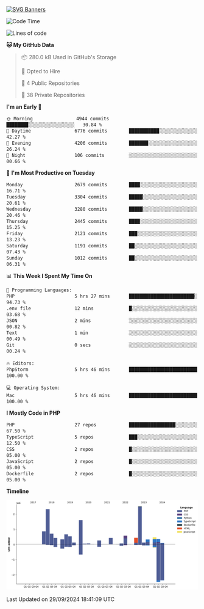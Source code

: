 [![SVG Banners](https://svg-banners.vercel.app/api?type=glitch&text1=Gere_Lajos%F0%9F%92%BB&width=800&height=400)](https://github.com/Akshay090/svg-banners)

<!--START_SECTION:waka-->
![Code Time](http://img.shields.io/badge/Code%20Time-1%2C875%20hrs%2041%20mins-blue)

![Lines of code](https://img.shields.io/badge/From%20Hello%20World%20I%27ve%20Written-13.3%20million%20lines%20of%20code-blue)

**🐱 My GitHub Data** 

> 📦 280.0 kB Used in GitHub's Storage 
 > 
> 💼 Opted to Hire
 > 
> 📜 4 Public Repositories 
 > 
> 🔑 38 Private Repositories 
 > 
**I'm an Early 🐤** 

```text
🌞 Morning                4944 commits        ████████░░░░░░░░░░░░░░░░░   30.84 % 
🌆 Daytime                6776 commits        ███████████░░░░░░░░░░░░░░   42.27 % 
🌃 Evening                4206 commits        ███████░░░░░░░░░░░░░░░░░░   26.24 % 
🌙 Night                  106 commits         ░░░░░░░░░░░░░░░░░░░░░░░░░   00.66 % 
```
📅 **I'm Most Productive on Tuesday** 

```text
Monday                   2679 commits        ████░░░░░░░░░░░░░░░░░░░░░   16.71 % 
Tuesday                  3304 commits        █████░░░░░░░░░░░░░░░░░░░░   20.61 % 
Wednesday                3280 commits        █████░░░░░░░░░░░░░░░░░░░░   20.46 % 
Thursday                 2445 commits        ████░░░░░░░░░░░░░░░░░░░░░   15.25 % 
Friday                   2121 commits        ███░░░░░░░░░░░░░░░░░░░░░░   13.23 % 
Saturday                 1191 commits        ██░░░░░░░░░░░░░░░░░░░░░░░   07.43 % 
Sunday                   1012 commits        ██░░░░░░░░░░░░░░░░░░░░░░░   06.31 % 
```


📊 **This Week I Spent My Time On** 

```text
💬 Programming Languages: 
PHP                      5 hrs 27 mins       ████████████████████████░   94.73 % 
.env file                12 mins             █░░░░░░░░░░░░░░░░░░░░░░░░   03.68 % 
JSON                     2 mins              ░░░░░░░░░░░░░░░░░░░░░░░░░   00.82 % 
Text                     1 min               ░░░░░░░░░░░░░░░░░░░░░░░░░   00.49 % 
Git                      0 secs              ░░░░░░░░░░░░░░░░░░░░░░░░░   00.24 % 

🔥 Editors: 
PhpStorm                 5 hrs 46 mins       █████████████████████████   100.00 % 

💻 Operating System: 
Mac                      5 hrs 46 mins       █████████████████████████   100.00 % 
```

**I Mostly Code in PHP** 

```text
PHP                      27 repos            █████████████████░░░░░░░░   67.50 % 
TypeScript               5 repos             ███░░░░░░░░░░░░░░░░░░░░░░   12.50 % 
CSS                      2 repos             █░░░░░░░░░░░░░░░░░░░░░░░░   05.00 % 
JavaScript               2 repos             █░░░░░░░░░░░░░░░░░░░░░░░░   05.00 % 
Dockerfile               2 repos             █░░░░░░░░░░░░░░░░░░░░░░░░   05.00 % 
```



**Timeline**

![Lines of Code chart](https://raw.githubusercontent.com/gere-lajos/gere-lajos/main/assets/bar_graph.png)


 Last Updated on 29/09/2024 18:41:09 UTC
<!--END_SECTION:waka-->
